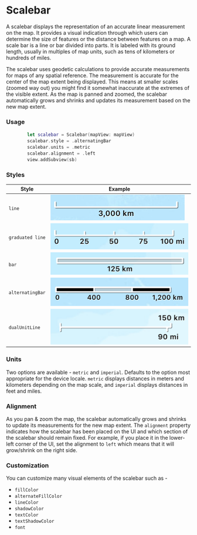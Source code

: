 # Scalebar

A scalebar displays the representation of an accurate linear measurement on the map. It provides a visual indication through which users can determine the size of features or the distance between features on a map. A scale bar is a line or bar divided into parts. It is labeled with its ground length, usually in multiples of map units, such as tens of kilometers or hundreds of miles. 

The scalebar uses geodetic calculations to provide accurate measurements for maps of any spatial reference. The measurement is accurate for the center of the map extent being displayed. This means at smaller scales (zoomed way out) you might find it somewhat inaccurate at the extremes of the visible extent. As the map is panned and zoomed, the scalebar automatically grows and shrinks and updates its measurement based on the new map extent.

### Usage

```swift
        let scalebar = Scalebar(mapView: mapView)
        scalebar.style = .alternatingBar
        scalebar.units = .metric
        scalebar.alignment = .left
        view.addSubview(sb)
```

### Styles

| Style                 | Example                                       |
|-------------          |--------                                       |
|`line`                 |![line](Images/line.png)                       |
|`graduated line`       |![graduated line](Images/graduated-line.png)   |
|`bar`                  |![bar](Images/bar.png)	                        |
|`alternatingBar`       |![alternating bar](Images/alternating-bar.png) |
|`dualUnitLine`         |![dual unit line](Images/dual-unit-line.png)   |



### Units

Two options are available - `metric` and `imperial`. Defaults to the option most appropriate for the device locale. `metric` displays distances in meters and kilometers depending on the map scale, and `imperial` displays distances in feet and miles.

### Alignment

As you pan & zoom the map, the scalebar automatically grows and shrinks to update its measurements for the new map extent. The `alignment` property indicates how the scalebar has been placed on the UI and which section of the scalebar should remain fixed. For example, if you place it in the lower-left corner of the UI, set the alignment to `left` which means that it will grow/shrink on the right side.

### Customization

You can customize many visual elements of the scalebar such as - 

* `fillColor`
* `alternateFillColor`
* `lineColor`
* `shadowColor`
* `textColor`
* `textShadowColor`
* `font`


